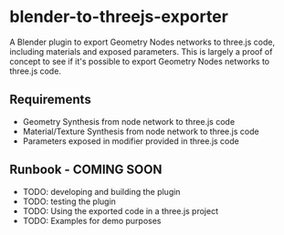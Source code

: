 # blender-to-threejs-exporter

A Blender plugin to export Geometry Nodes networks to three.js code, including materials and exposed parameters.
This is largely a proof of concept to see if it's possible to export Geometry Nodes networks to three.js code.

## Requirements

- Geometry Synthesis from node network to three.js code
- Material/Texture Synthesis from node network to three.js code
- Parameters exposed in modifier provided in three.js code

## Runbook - COMING SOON

- TODO: developing and building the plugin
- TODO: testing the plugin
- TODO: Using the exported code in a three.js project
- TODO: Examples for demo purposes

